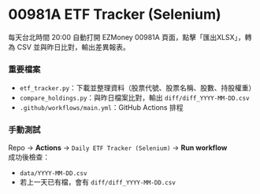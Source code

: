 # 00981A ETF Tracker (Selenium)

每天台北時間 20:00 自動打開 EZMoney 00981A 頁面，點擊「匯出XLSX」，轉為 CSV 並與昨日比對，輸出差異報表。

### 重要檔案
- `etf_tracker.py`：下載並整理資料（股票代號、股票名稱、股數、持股權重）
- `compare_holdings.py`：與昨日檔案比對，輸出 `diff/diff_YYYY-MM-DD.csv`
- `.github/workflows/main.yml`：GitHub Actions 排程

### 手動測試
Repo → **Actions** → `Daily ETF Tracker (Selenium)` → **Run workflow**  
成功後檢查：
- `data/YYYY-MM-DD.csv`
- 若上一天已有檔，會有 `diff/diff_YYYY-MM-DD.csv`
